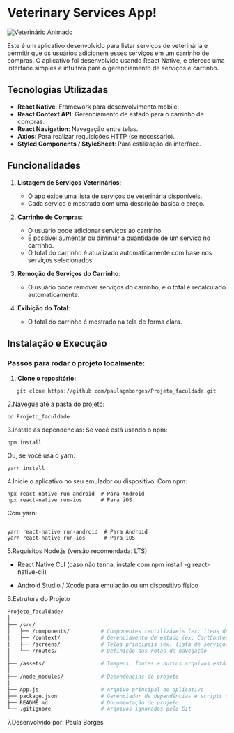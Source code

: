 # **Veterinary Services App!**
![Veterinário Animado](https://media2.giphy.com/media/v1.Y2lkPTc5MGI3NjExcnM0d216bHZsbTF1ZzZuenF3dms5eHEyOTE2ZHZseW1yYnY3b3hrcyZlcD12MV9pbnRlcm5hbF9naWZfYnlfaWQmY3Q9Zw/vUc341wCXiY4U/giphy.gif)



Este é um aplicativo desenvolvido para listar serviços de veterinária e permitir que os usuários adicionem esses serviços em um carrinho de compras. O aplicativo foi desenvolvido usando React Native, e oferece uma interface simples e intuitiva para o gerenciamento de serviços e carrinho.

## **Tecnologias Utilizadas**

- **React Native**: Framework para desenvolvimento mobile.
- **React Context API**: Gerenciamento de estado para o carrinho de compras.
- **React Navigation**: Navegação entre telas.
- **Axios**: Para realizar requisições HTTP (se necessário).
- **Styled Components / StyleSheet**: Para estilização da interface.

## **Funcionalidades**

1. **Listagem de Serviços Veterinários**:
   - O app exibe uma lista de serviços de veterinária disponíveis.
   - Cada serviço é mostrado com uma descrição básica e preço.

2. **Carrinho de Compras**:
   - O usuário pode adicionar serviços ao carrinho.
   - É possível aumentar ou diminuir a quantidade de um serviço no carrinho.
   - O total do carrinho é atualizado automaticamente com base nos serviços selecionados.

3. **Remoção de Serviços do Carrinho**:
   - O usuário pode remover serviços do carrinho, e o total é recalculado automaticamente.

4. **Exibição do Total**:
   - O total do carrinho é mostrado na tela de forma clara.

## **Instalação e Execução**

### **Passos para rodar o projeto localmente:**

1. **Clone o repositório:**
````
   git clone https://github.com/paulagmborges/Projeto_faculdade.git
````

2.Navegue até a pasta do projeto:

````
cd Projeto_faculdade
````

3.Instale as dependências:
Se você está usando o npm:

````
npm install
````
Ou, se você usa o yarn:
````
yarn install
````
4.Inicie o aplicativo no seu emulador ou dispositivo:
Com npm:
````
npx react-native run-android  # Para Android
npx react-native run-ios      # Para iOS
````
Com yarn:

````

yarn react-native run-android  # Para Android
yarn react-native run-ios      # Para iOS
````
5.Requisitos
Node.js (versão recomendada: LTS)<br>

- React Native CLI (caso não tenha, instale com npm install -g react-native-cli)<br>

- Android Studio / Xcode para emulação ou um dispositivo físico <br>

6.Estrutura do Projeto

```bash
Projeto_faculdade/
│
├── /src/
│   ├── /components/          # Componentes reutilizáveis (ex: itens de lista, botões, carrinho)
│   ├── /context/             # Gerenciamento de estado (ex: CartContext)
│   ├── /screens/             # Telas principais (ex: lista de serviços, carrinho)
│   └── /routes/              # Definição das rotas de navegação
│
├── /assets/                  # Imagens, fontes e outros arquivos estáticos
│
├── /node_modules/            # Dependências do projeto
│
├── App.js                    # Arquivo principal do aplicativo
├── package.json              # Gerenciador de dependências e scripts do projeto
├── README.md                 # Documentação do projeto
└── .gitignore                # Arquivos ignorados pelo Git
```
7.Desenvolvido por:
Paula Borges

